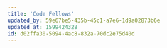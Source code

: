 ```yaml
---
title: 'Code Fellows'
updated_by: 59e67be5-435b-45c1-a7e6-1d9a02873b6e
updated_at: 1599424328
id: d02ffa30-5094-4ac8-832a-70dc2e75d40d
---
```

